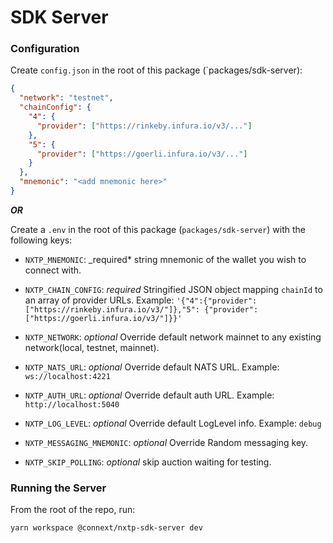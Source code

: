 # SDK Server

### Configuration

Create `config.json` in the root of this package (`packages/sdk-server):

```json
{
  "network": "testnet",
  "chainConfig": {
    "4": {
      "provider": ["https://rinkeby.infura.io/v3/..."]
    },
    "5": {
      "provider": ["https://goerli.infura.io/v3/..."]
    }
  },
  "mnemonic": "<add mnemonic here>"
}
```

**_OR_**

Create a `.env` in the root of this package (`packages/sdk-server`) with the following keys:

- `NXTP_MNEMONIC`: \_required\* string mnemonic of the wallet you wish to connect with.

- `NXTP_CHAIN_CONFIG`: _required_ Stringified JSON object mapping `chainId` to an array of provider URLs. Example: `'{"4":{"provider":["https://rinkeby.infura.io/v3/"]},"5": {"provider":["https://goerli.infura.io/v3/"]}}'`

- `NXTP_NETWORK`: _optional_ Override default network mainnet to any existing network(local, testnet, mainnet).
- `NXTP_NATS_URL`: _optional_ Override default NATS URL. Example: `ws://localhost:4221`
- `NXTP_AUTH_URL`: _optional_ Override default auth URL. Example: `http://localhost:5040`
- `NXTP_LOG_LEVEL`: _optional_ Override default LogLevel info. Example: `debug`
- `NXTP_MESSAGING_MNEMONIC`: _optional_ Override Random messaging key.
- `NXTP_SKIP_POLLING`: _optional_ skip auction waiting for testing.

### Running the Server

From the root of the repo, run:

`yarn workspace @connext/nxtp-sdk-server dev`
